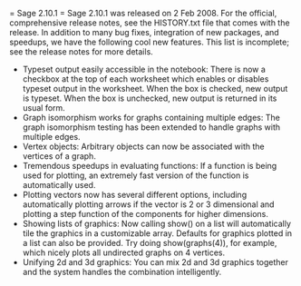 = Sage 2.10.1 =
Sage 2.10.1 was released on 2 Feb 2008.  For the official, comprehensive release notes, see the HISTORY.txt file that comes with the release.  In addition to many bug fixes, integration of new packages, and speedups, we have the following cool new features.  This list is incomplete; see the release notes for more details.

 * Typeset output easily accessible in the notebook: There is now a checkbox at the top of each worksheet which enables or disables typeset output in the worksheet.  When the box is checked, new output is typeset.  When the box is unchecked, new output is returned in its usual form.
 * Graph isomorphism works for graphs containing multiple edges: The graph isomorphism testing has been extended to handle graphs with multiple edges. 
 * Vertex objects: Arbitrary objects can now be associated with the vertices of a graph.
 * Tremendous speedups in evaluating functions: If a function is being used for plotting, an extremely fast version of the function is automatically used.
 * Plotting vectors now has several different options, including automatically plotting arrows if the vector is 2 or 3 dimensional and plotting a step function of the components for higher dimensions.
 * Showing lists of graphics: Now calling show() on a list will automatically tile the graphics in a customizable array.  Defaults for graphics plotted in a list can also be provided.  Try doing show(graphs(4)), for example, which nicely plots all undirected graphs on 4 vertices.
 * Unifying 2d and 3d graphics: You can mix 2d and 3d graphics together and the system handles the combination intelligently.
